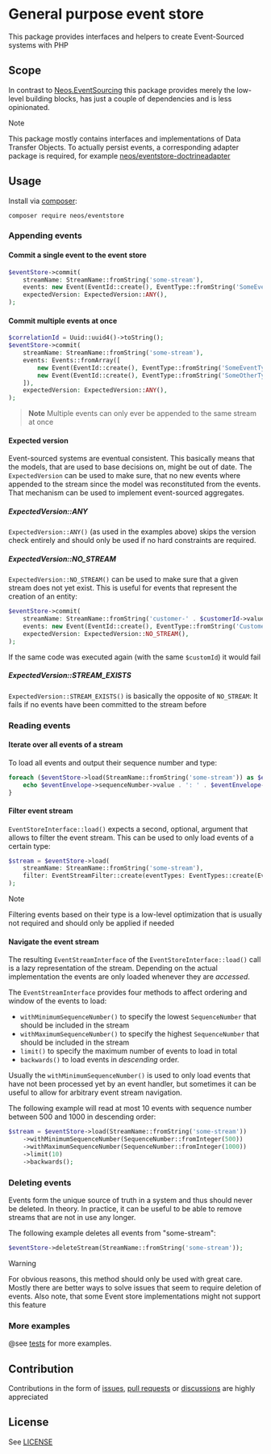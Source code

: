 # General purpose event store

This package provides interfaces and helpers to create Event-Sourced systems with PHP

## Scope

In contrast to [Neos.EventSourcing](https://github.com/neos/Neos.EventSourcing) this package provides merely the low-level
building blocks, has just a couple of dependencies and is less opinionated.

> [!NOTE]
> This package mostly contains interfaces and implementations of Data Transfer Objects. To actually persist events,
> a corresponding adapter package is required, for example [neos/eventstore-doctrineadapter](https://github.com/neos/eventstore-doctrineadapter)

## Usage

Install via [composer](https://getcomposer.org):

```shell
composer require neos/eventstore
```

### Appending events

#### Commit a single event to the event store

```php
$eventStore->commit(
    streamName: StreamName::fromString('some-stream'),
    events: new Event(EventId::create(), EventType::fromString('SomeEventType'), EventData::fromString('{"foo": "bar"}')),
    expectedVersion: ExpectedVersion::ANY(),
);
```

#### Commit multiple events at once

```php
$correlationId = Uuid::uuid4()->toString();
$eventStore->commit(
    streamName: StreamName::fromString('some-stream'),
    events: Events::fromArray([
        new Event(EventId::create(), EventType::fromString('SomeEventType'), EventData::fromString('foo'), correlationId: $correlationId),
        new Event(EventId::create(), EventType::fromString('SomeOtherType'), EventData::fromString('bar'), correlationId: $correlationId])),
    ]),
    expectedVersion: ExpectedVersion::ANY(),
);
```

> **Note**
> Multiple events can only ever be appended to the same stream at once

#### Expected version

Event-sourced systems are eventual consistent. This basically means that the models, that are used to base decisions on, might be out of date.
The `ExpectedVersion` can be used to make sure, that no new events where appended to the stream since the model was reconstituted from the events.
That mechanism can be used to implement event-sourced aggregates.

##### ExpectedVersion::ANY

`ExpectedVersion::ANY()` (as used in the examples above) skips the version check entirely and should only be used if no hard constraints are required.

##### ExpectedVersion::NO_STREAM

`ExpectedVersion::NO_STREAM()` can be used to make sure that a given stream does not yet exist.
This is useful for events that represent the creation of an entity:

```php
$eventStore->commit(
    streamName: StreamName::fromString('customer-' . $customerId->value),
    events: new Event(EventId::create(), EventType::fromString('CustomerHasSignedUp'), EventData::fromString($customerData->toJson())),
    expectedVersion: ExpectedVersion::NO_STREAM(),
);
```

If the same code was executed again (with the same `$customId`) it would fail

##### ExpectedVersion::STREAM_EXISTS

`ExpectedVersion::STREAM_EXISTS()` is basically the opposite of `NO_STREAM`: It fails if no events have been committed to the stream before

### Reading events

#### Iterate over all events of a stream

To load all events and output their sequence number and type:

```php
foreach ($eventStore->load(StreamName::fromString('some-stream')) as $eventEnvelope) {
    echo $eventEnvelope->sequenceNumber->value . ': ' . $eventEnvelope->event->type->value . PHP_EOL;
}
```

#### Filter event stream

`EventStoreInterface::load()` expects a second, optional, argument that allows to filter the event stream.
This can be used to only load events of a certain type:

```php
$stream = $eventStore->load(
    streamName: StreamName::fromString('some-stream'),
    filter: EventStreamFilter::create(eventTypes: EventTypes::create(EventType::fromString('SomeEventType')))
);
```

> [!NOTE]
> Filtering events based on their type is a low-level optimization that is usually not required and should only be applied if needed

#### Navigate the event stream

The resulting `EventStreamInterface` of the `EventStoreInterface::load()` call is a lazy representation of the stream.
Depending on the actual implementation the events are only loaded whenever they are *accessed*.

The `EventStreamInterface` provides four methods to affect ordering and window of the events to load:

* `withMinimumSequenceNumber()` to specify the lowest `SequenceNumber` that should be included in the stream
* `withMaximumSequenceNumber()` to specify the highest `SequenceNumber` that should be included in the stream
* `limit()` to specify the maximum number of events to load in total
* `backwards()` to load events in *descending* order.

Usually the `withMinimumSequenceNumber()` is used to only load events that have not been processed yet by an event handler,
but sometimes it can be useful to allow for arbitrary event stream navigation.

The following example will read at most 10 events with sequence number between 500 and 1000 in descending order:

```php
$stream = $eventStore->load(StreamName::fromString('some-stream'))
    ->withMinimumSequenceNumber(SequenceNumber::fromInteger(500))
    ->withMaximumSequenceNumber(SequenceNumber::fromInteger(1000))
    ->limit(10)
    ->backwards();
```

### Deleting events

Events form the unique source of truth in a system and thus should never be deleted.
In theory.
In practice, it can be useful to be able to remove streams that are not in use any longer.

The following example deletes all events from "some-stream":

```php
$eventStore->deleteStream(StreamName::fromString('some-stream'));
```

> [!WARNING]
> For obvious reasons, this method should only be used with great care.
> Mostly there are better ways to solve issues that seem to require deletion of events.
> Also note, that some Event store implementations might not support this feature

### More examples

@see [tests](tests) for more examples.

## Contribution

Contributions in the form of [issues](https://github.com/neos/eventstore/issues), [pull requests](https://github.com/neos/eventstore/pulls) or [discussions](https://github.com/neos/eventstore/discussions) are highly appreciated

## License

See [LICENSE](./LICENSE)
